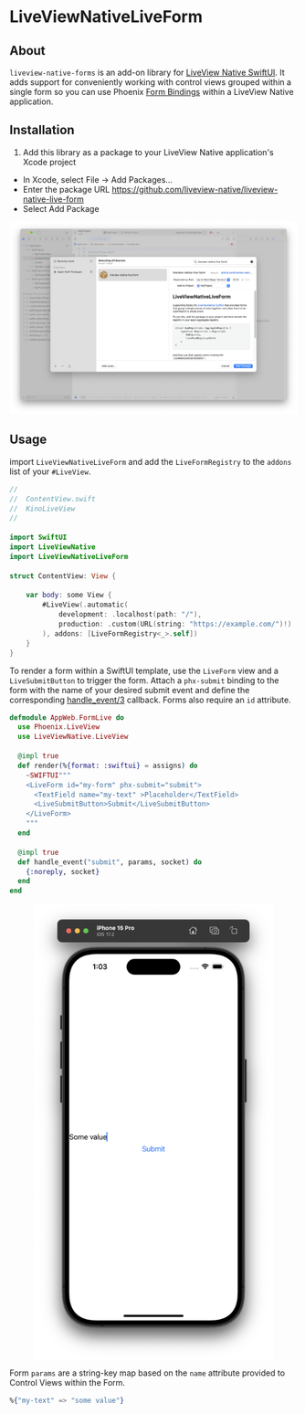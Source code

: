 # LiveViewNativeLiveForm

## About

`liveview-native-forms` is an add-on library for [LiveView Native SwiftUI](https://github.com/liveviewnative/liveview-client-swiftui). It adds support for conveniently working with control views grouped within a single form so you can use Phoenix [Form Bindings](https://hexdocs.pm/phoenix_live_view/form-bindings.html) within a LiveView Native application.

## Installation

1. Add this library as a package to your LiveView Native application's Xcode project
* In Xcode, select File → Add Packages...
* Enter the package URL https://github.com/liveview-native/liveview-native-live-form
* Select Add Package

![Find LiveView Native Live Form Package](./assets/find-package.png)

## Usage

import `LiveViewNativeLiveForm` and add the `LiveFormRegistry` to the `addons` list of your `#LiveView`.

```swift
//
//  ContentView.swift
//  KinoLiveView
//

import SwiftUI
import LiveViewNative
import LiveViewNativeLiveForm

struct ContentView: View {

    var body: some View {
        #LiveView(.automatic(
            development: .localhost(path: "/"),
            production: .custom(URL(string: "https://example.com/")!)
        ), addons: [LiveFormRegistry<_>.self])
    }
}
```

To render a form within a SwiftUI template, use the `LiveForm` view and a `LiveSubmitButton` to trigger the form. Attach a `phx-submit` binding to the form with the name of your desired submit event and define the corresponding [handle_event/3](https://hexdocs.pm/phoenix_live_view/Phoenix.LiveView.html#c:handle_event/3) callback.
Forms also require an `id` attribute.

```elixir
defmodule AppWeb.FormLive do
  use Phoenix.LiveView
  use LiveViewNative.LiveView

  @impl true
  def render(%{format: :swiftui} = assigns) do
    ~SWIFTUI"""
    <LiveForm id="my-form" phx-submit="submit">
      <TextField name="my-text" >Placeholder</TextField>
      <LiveSubmitButton>Submit</LiveSubmitButton>
    </LiveForm>
    """
  end

  @impl true
  def handle_event("submit", params, socket) do
    {:noreply, socket}
  end
end
```

<div style="height: 800; width: 100%; display: flex; height: 800px; justify-content: center; align-items: center;">
    <img style="width: 100%; height: 100%; object-fit: contain" src="assets/simple-form.png" alt="Basic Form Example"/>
</div>

Form `params` are a string-key map based on the `name` attribute provided to Control Views within the Form.

```elixir
%{"my-text" => "some value"}
```